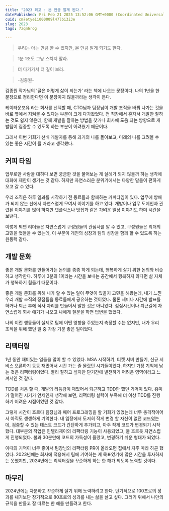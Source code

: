 ```yaml
---
title: "2023 회고 : 본 만큼 알게 된다."
datePublished: Fri Feb 21 2025 13:52:06 GMT+0000 (Coordinated Universal Time)
cuid: cm7etye1i000009l47lbi3i3e
slug: 2023
tags: 7zqm6rog

---
```


> 우리는 아는 만큼 볼 수 있지만, 본 만큼 알게 되기도 한다.

> 1분 1초도 그냥 스치지 말라.

> 더 다가가서 더 깊이 보라.

> \-김종원-

김종원 작가님의 '글은 어떻게 삶이 되는가' 라는 책에 나오는 문장이다. 나의 1년을 한 문장으로 정리한다면 이 문장이지 않을까라는 생각이 든다.

케이타운포유 라는 회사를 선택할 때, CTO님과 팀장님이 개발 조직을 바꿔 나가는 것을 바로 옆에서 지켜볼 수 있다는 부분이 크게 다가왔었다. 전 직장에서 혼자서 개발만 잘하는 것도 쉽지 않은데, 함께 개발을 잘하는 방법을 찾거나 회사에 도움 되는 방향으로 개발팀이 집중할 수 있도록 하는 부분이 어려웠기 때문이다.

그래서 이번 기회가 선배 개발자를 통해 과거의 나를 돌아보고, 미래의 나를 그려볼 수 있는 좋은 시간이 될 거라고 생각했다.

## 커피 타임

업무로만 사람을 대하다 보면 궁금한 것을 물어보는 게 실례가 되지 않을까 하는 생각에 대화에 제한이 생기는 것 같다. 하지만 자연스러운 분위기에서는 다양한 말들이 편하게 오고 갈 수 있다.

우리 조직은 하루 일과를 시작하기 전 동료들과 함께하는 커피타임이 있다. 업무에 방해가 되지 않는 선에서 자연스럽게 모여서 이야기를 하고 있다. 개발이나 업무 도메인과 관련된 이야기를 많이 하지만 넷플릭스나 맛집과 같은 가벼운 일상 이야기도 하며 시간을 보낸다.

이렇게 되면 리더들은 자연스럽게 구성원들의 관심사를 알 수 있고, 구성원들은 리더의 고민을 엿들을 수 있는데, 이 부분이 개인의 성장과 팀의 성장을 함께 할 수 있도록 하는 원동력 같다.

## 개발 문화

좋은 개발 문화를 만들어가는 논의를 종종 하게 되는데, 행복하게 살기 위한 논의와 비슷하고 생각한다. 하루에 3분의 1이라는 시간을 보내는 공간에서 행복하지 않다면 삶 자체가 행복하기 힘들기 때문이다.

좋은 개발 문화를 위해 내가 할 수 있는 일이 무엇이 있을지 고민을 해봤는데, 내가 느낀 우리 개발 조직의 장점들을 동료들에게 공유하는 것이었다. 물론 세미나 시간에 발표를 하거나 퇴근 후에 식사 자리를 만들어서 말한 것은 아니었다. 점심시간이나 퇴근길에 자연스럽게 회사 얘기가 나오고 나에게 질문을 하면 답변을 했었다.

나의 이런 행동들이 실제로 팀에 어떤 영향을 주었는지 측정할 수는 없지만, 내가 우리 조직을 위해 했던 일 중 가장 기분 좋은 일이었다.

## 리팩터링

1년 동안 재미있는 일들을 많이 할 수 있었다. MSA 시작하기, 티켓 서버 만들기, 신규 서비스 오픈하기 등등 재밌어서 시간 가는 줄 몰랐던 시기들이었다. 하지만 가장 기억에 남는 것은 리팩터링이었다. 빨리 잘하고 싶지만 단기간에 발전하기 어려운 영역이라고 느껴서인 것 같다.

TDD를 처음 할 때, 개발의 리듬감이 재밌어서 퇴근하고 TDD만 했던 기억이 있다. 흥미가 떨어진 시기가 언제인지 생각해 보면, 리팩터링 실력이 부족해 더 이상 TDD를 진행하기 어려운 시점이었던 것 같다.

그렇게 시간이 흐르다 팀장님과 페어 프로그래밍을 할 기회가 있었는데 너무 충격적이어서 아직도 생생하게 기억한다. 내 입장에서 도저히 작게 변경 할 자신이 없던 코드였는데, 검증할 수 있는 테스트 코드가 간단하게 추가되고, 아주 작게 코드가 변경되기 시작했다. 대부분의 작업은 인텔리제이의 리팩터링 기능이 사용되었고, 물 흐르듯 자연스럽게 진행되었다. 불과 30분만에 코드의 가독성이 올랐고, 변경하기 쉬운 형태가 되었다.

이때의 기억이 너무 좋아서 팀장님의 리팩터링 PR이 올라오면 집에서 자주 따라 하곤 했었다. 2023년에는 회사에 적응해서 팀에 기여하는 게 목표였기에 많은 시간을 투자하지는 못했지만, 2024년에는 리팩터링을 꾸준하게 하는 한 해가 되도록 노력할 것이다.

## 마무리

  
2024년에는 차분하고 꾸준하게 살기 위해 노력하려고 한다. 단기적으로 100프로의 성과를 내기보단 장기적으로 80프로의 성과를 내는 삶을 살고 싶다. 그러기 위해서 나만의 규칙을 만들고 잘 따르는 한 해를 만들려고 한다.